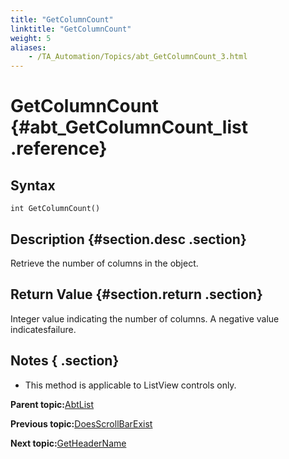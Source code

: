 ```yaml
--- 
title: "GetColumnCount"
linktitle: "GetColumnCount"
weight: 5
aliases: 
    - /TA_Automation/Topics/abt_GetColumnCount_3.html
---
```

# GetColumnCount {#abt_GetColumnCount_list .reference}

## Syntax

`int GetColumnCount()`

## Description {#section.desc .section}

Retrieve the number of columns in the object.

## Return Value {#section.return .section}

Integer value indicating the number of columns. A negative value indicatesfailure.

## Notes { .section}

-   This method is applicable to ListView controls only.

**Parent topic:**[AbtList](../../TA_Automation/Topics/abt_AbtList.html)

**Previous topic:**[DoesScrollBarExist](../../TA_Automation/Topics/abt_DoesScrollBarExist_3.html)

**Next topic:**[GetHeaderName](../../TA_Automation/Topics/abt_GetHeaderName_3.html)

